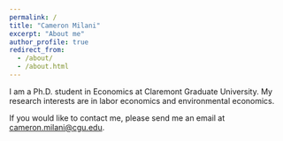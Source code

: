 ```yaml
---
permalink: /
title: "Cameron Milani"
excerpt: "About me"
author_profile: true
redirect_from: 
  - /about/
  - /about.html
---
```


I am a Ph.D. student in Economics at Claremont Graduate University. My research interests are in labor economics and environmental economics. 

If you would like to contact me, please send me an email at cameron.milani@cgu.edu.
